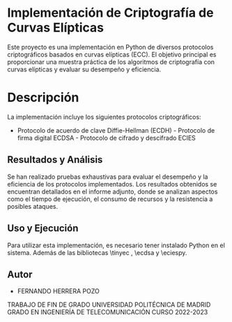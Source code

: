 # Implementación de Criptografía de Curvas Elípticas

Este proyecto es una implementación en Python de diversos protocolos criptográficos basados en curvas elípticas (ECC). El objetivo principal es proporcionar una muestra práctica de los algoritmos de criptografía con curvas elípticas y evaluar su desempeño y eficiencia.


# Descripción

La implementación incluye los siguientes protocolos criptográficos:

   - Protocolo de acuerdo de clave Diffie-Hellman (ECDH)
    - Protocolo de firma digital ECDSA
    - Protocolo de cifrado y descifrado ECIES

## Resultados y Análisis

Se han realizado pruebas exhaustivas para evaluar el desempeño y la eficiencia de los protocolos implementados. Los resultados obtenidos se encuentran detallados en el informe adjunto, donde se analizan aspectos como el tiempo de ejecución, el consumo de recursos y la resistencia a posibles ataques.

## Uso y Ejecución

Para utilizar esta implementación, es necesario tener instalado Python en el sistema. Además de las bibliotecas \tinyec , \ecdsa y \eciespy. 

## Autor
- FERNANDO HERRERA POZO

TRABAJO DE FIN DE GRADO 
UNIVERSIDAD POLITÉCNICA DE MADRID
GRADO EN INGENIERÍA DE TELECOMUNICACIÓN
CURSO 2022-2023
